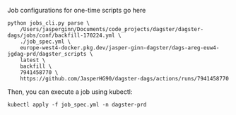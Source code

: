 Job configurations for one-time scripts go here

```shell
python jobs_cli.py parse \
    /Users/jasperginn/Documents/code_projects/dagster/dagster-dags/jobs/conf/backfill-170224.yml \
    ./job_spec.yml \
    europe-west4-docker.pkg.dev/jasper-ginn-dagster/dags-areg-euw4-jgdag-prd/dagster_scripts \
    latest \
    backfill \
    7941458770 \
    https://github.com/JasperHG90/dagster-dags/actions/runs/7941458770
```

Then, you can execute a job using kubectl:

```shell
kubectl apply -f job_spec.yml -n dagster-prd
```
